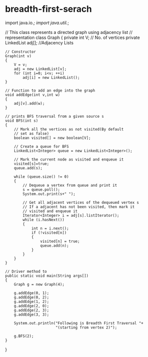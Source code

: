 # breadth-first-serach
import java.io.*;
import java.util.*;
 
// This class represents a directed graph using adjacency list
// representation
class Graph
{
    private int V;   // No. of vertices
    private LinkedList<Integer> adj[]; //Adjacency Lists
 
    // Constructor
    Graph(int v)
    {
        V = v;
        adj = new LinkedList[v];
        for (int i=0; i<v; ++i)
            adj[i] = new LinkedList();
    }
 
    // Function to add an edge into the graph
    void addEdge(int v,int w)
    {
        adj[v].add(w);
    }
 
    // prints BFS traversal from a given source s
    void BFS(int s)
    {
        // Mark all the vertices as not visited(By default
        // set as false)
        boolean visited[] = new boolean[V];
 
        // Create a queue for BFS
        LinkedList<Integer> queue = new LinkedList<Integer>();
 
        // Mark the current node as visited and enqueue it
        visited[s]=true;
        queue.add(s);
 
        while (queue.size() != 0)
        {
            // Dequeue a vertex from queue and print it
            s = queue.poll();
            System.out.print(s+" ");
 
            // Get all adjacent vertices of the dequeued vertex s
            // If a adjacent has not been visited, then mark it
            // visited and enqueue it
            Iterator<Integer> i = adj[s].listIterator();
            while (i.hasNext())
            {
                int n = i.next();
                if (!visited[n])
                {
                    visited[n] = true;
                    queue.add(n);
                }
            }
        }
    }
 
    // Driver method to
    public static void main(String args[])
    {
        Graph g = new Graph(4);
 
        g.addEdge(0, 1);
        g.addEdge(0, 2);
        g.addEdge(1, 2);
        g.addEdge(2, 0);
        g.addEdge(2, 3);
        g.addEdge(3, 3);
 
        System.out.println("Following is Breadth First Traversal "+
                           "(starting from vertex 2)");
 
        g.BFS(2);
    }
}
